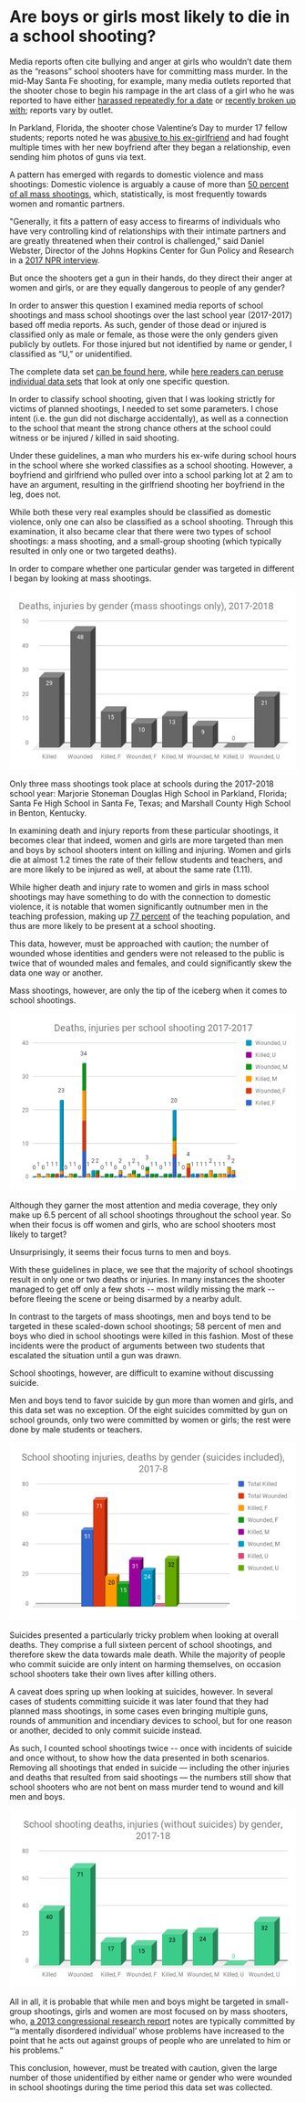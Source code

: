 # Are boys or girls most likely to die in a school shooting? 

Media reports often cite bullying and anger at girls who wouldn’t date them as the “reasons” school shooters have for committing mass murder. In the mid-May Santa Fe shooting, for example, many media outlets reported that the shooter chose to begin his rampage in the art class of a girl who he was reported to have either [harassed repeatedly for a date](http://www.latimes.com/nation/la-na-texas-shooter-20180519-story.html) or [recently broken up with](https://www.nytimes.com/2018/05/18/us/school-shooting-santa-fe-texas.html); reports vary by outlet.  

In Parkland, Florida, the shooter chose Valentine’s Day to murder 17 fellow students; reports noted he was [abusive to his ex-girlfriend](http://www.miamiherald.com/news/local/community/broward/article200735914.html) and had fought multiple times with her new boyfriend after they began a relationship, even sending him photos of guns via text.

A pattern has emerged with regards to domestic violence and mass shootings: Domestic violence is arguably a cause of more than [50 percent of all mass shootings](https://fas.org/sgp/crs/misc/R44126.pdf), which, statistically, is most frequently towards women and romantic partners. 

"Generally, it fits a pattern of easy access to firearms of individuals who have very controlling kind of relationships with their intimate partners and are greatly threatened when their control is challenged," said Daniel Webster, Director of the Johns Hopkins Center for Gun Policy and Research in a [2017 NPR interview](https://www.npr.org/sections/health-shots/2017/11/07/562387350/in-texas-and-beyond-mass-shootings-have-roots-in-domestic-violence).

But once the shooters get a gun in their hands, do they direct their anger at women and girls, or are they equally dangerous to people of any gender?

In order to answer this question I examined media reports of school shootings and mass school shootings over the last school year (2017-2017) based off media reports. As such, gender of those dead or injured is classified only as male or female, as those were the only genders given publicly by outlets. For those injured but not identified by name or gender, I classified as “U,” or unidentified.

The complete data set [can be found here](https://docs.google.com/spreadsheets/d/1JIQNL6l1i15_ELcfjlZcXdId9FOZqoXIEJqkSaB9OXQ/edit?usp=sharing), while [here readers can peruse individual data sets](https://docs.google.com/spreadsheets/d/1r-OBCzqhbJuqrnQo6pjXZZARLNpo4XxPmrwjjgmEfz0/edit?usp=sharing) that look at only one specific question.

In order to classify school shooting, given that I was looking strictly for victims of planned shootings, I needed to set some parameters. I chose intent (i.e. the gun did not discharge accidentally), as well as a connection to the school that meant the strong chance others at the school could witness or be injured / killed in said shooting. 

Under these guidelines, a man who murders his ex-wife during school hours in the school where she worked classifies as a school shooting. However, a boyfriend and girlfriend who pulled over into a school parking lot at 2 am to have an argument, resulting in the girlfriend shooting her boyfriend in the leg, does not.

While both these very real examples should be classified as domestic violence, only one can also be classified as a school shooting. Through this examination, it also became clear that there were two types of school shootings: a mass shooting, and a small-group shooting (which typically resulted in only one or two targeted deaths).

In order to compare whether one particular gender was targeted in different I began by looking at mass shootings.

![Deaths, Injuries by Gender for Mass School Shootings, 2017-18](https://github.com/kcimini/Digital-Frameworks/blob/master/chart%20(7).png)

Only three mass shootings took place at schools during the 2017-2018 school year: Marjorie Stoneman Douglas High School in Parkland, Florida; Santa Fe High School in Santa Fe, Texas; and Marshall County High School in Benton, Kentucky. 

In examining death and injury reports from these particular shootings, it becomes clear that indeed, women and girls are more targeted than men and boys by school shooters intent on killing and injuring. Women and girls die at almost 1.2 times the rate of their fellow students and teachers, and are more likely to be injured as well, at about the same rate (1.11).

While higher death and injury rate to women and girls in mass school shootings may have something to do with the connection to domestic violence, it is notable that women significantly outnumber men in the teaching profession, making up [77 percent](https://www.edweek.org/ew/articles/2017/08/15/the-nations-teaching-force-is-still-mostly.html) of the teaching population, and thus are more likely to be present at a school shooting. 

This data, however, must be approached with caution; the number of wounded whose identities and genders were not released to the public is twice that of wounded males and females, and could significantly skew the data one way or another.

Mass shootings, however, are only the tip of the iceberg when it comes to school shootings. 

![Deaths, Injuries Per School Shooting, 2017-18](https://github.com/kcimini/Digital-Frameworks/blob/master/chart%20(3).png)

Although they garner the most attention and media coverage, they only make up 6.5 percent of all school shootings throughout the school year. So when their focus is off women and girls, who are school shooters most likely to target? 

Unsurprisingly, it seems their focus turns to men and boys. 

With these guidelines in place, we see that the majority of school shootings result in only one or two deaths or injuries. In many instances the shooter managed to get off only a few shots -- most wildly missing the mark -- before fleeing the scene or being disarmed by a nearby adult. 

In contrast to the targets of mass shootings, men and boys tend to be targeted in these scaled-down school shootings; 58 percent of men and boys who died in school shootings were killed in this fashion. Most of these incidents were the product of arguments between two students that escalated the situation until a gun was drawn.

School shootings, however, are difficult to examine without discussing suicide.

Men and boys tend to favor suicide by gun more than women and girls, and this data set was no exception. Of the eight suicides committed by gun on school grounds, only two were committed by women or girls; the rest were done by male students or teachers.

![School Shooting Injuries, Deaths (Including Suicides) by Gender, 2017-2018](https://github.com/kcimini/Digital-Frameworks/blob/master/chart%20(6).png)

Suicides presented a particularly tricky problem when looking at overall deaths. They comprise a full sixteen percent of school shootings, and therefore skew the data towards male death. While the majority of people who commit suicide are only intent on harming themselves, on occasion school shooters take their own lives after killing others.

A caveat does spring up when looking at suicides, however. In several cases of students committing suicide it was later found that they had planned mass shootings, in some cases even bringing multiple guns, rounds of ammunition and incendiary devices to school, but for one reason or another, decided to only commit suicide instead.

As such, I counted school shootings twice -- once with incidents of suicide and once without, to show how the data presented in both scenarios. Removing all shootings that ended in suicide –– including the other injuries and deaths that resulted from said shootings –– the numbers still show that school shooters who are not bent on mass murder tend to wound and kill men and boys.

![School Shooting Deaths, Injuries (Without Suiciides) by Gender, 2017-18](https://github.com/kcimini/Digital-Frameworks/blob/master/chart%20(5).png)

All in all, it is probable that while men and boys might be targeted in small-group shootings, girls and women are most focused on by mass shooters, who, [a 2013 congressional research report](https://fas.org/sgp/crs/misc/R44126.pdf) notes are typically committed by “‘a mentally disordered individual’ whose problems have increased to the point that he acts out against groups of people who are unrelated to him or his problems.”

This conclusion, however, must be treated with caution, given the large number of those unidentified by either name or gender who were wounded in school shootings during the time period this data set was collected.

